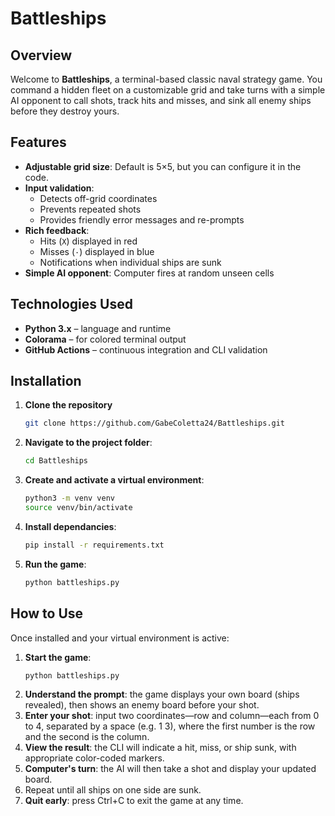 # Battleships

## Overview

Welcome to **Battleships**, a terminal-based classic naval strategy game. You command a hidden fleet on a customizable grid and take turns with a simple AI opponent to call shots, track hits and misses, and sink all enemy ships before they destroy yours.

## Features

- **Adjustable grid size**: Default is 5×5, but you can configure it in the code.
- **Input validation**:
  - Detects off-grid coordinates
  - Prevents repeated shots
  - Provides friendly error messages and re-prompts
- **Rich feedback**:
  - Hits (`X`) displayed in red
  - Misses (`·`) displayed in blue
  - Notifications when individual ships are sunk
- **Simple AI opponent**: Computer fires at random unseen cells

## Technologies Used

- **Python 3.x** – language and runtime  
- **Colorama** – for colored terminal output  
- **GitHub Actions** – continuous integration and CLI validation  

## Installation

1. **Clone the repository**  
   ```bash
   git clone https://github.com/GabeColetta24/Battleships.git
2. **Navigate to the project folder**: 
    ```bash
    cd Battleships
3. **Create and activate a virtual environment**: 
    ```bash
    python3 -m venv venv
    source venv/bin/activate
4. **Install dependancies**: 
    ```bash
    pip install -r requirements.txt
5. **Run the game**: 
    ```bash
    python battleships.py

## How to Use

Once installed and your virtual environment is active:

1. **Start the game**:
    ```bash
    python battleships.py
2. **Understand the prompt**: the game displays your own board (ships revealed), then shows an enemy board before your shot.
3. **Enter your shot**: input two coordinates—row and column—each from 0 to 4, separated by a space (e.g. 1 3), where the first number is the row and the second is the column.
4. **View the result**: the CLI will indicate a hit, miss, or ship sunk, with appropriate color-coded markers.
5. **Computer's turn**: the AI will then take a shot and display your updated board.
6. Repeat until all ships on one side are sunk.
7. **Quit early**: press Ctrl+C to exit the game at any time.